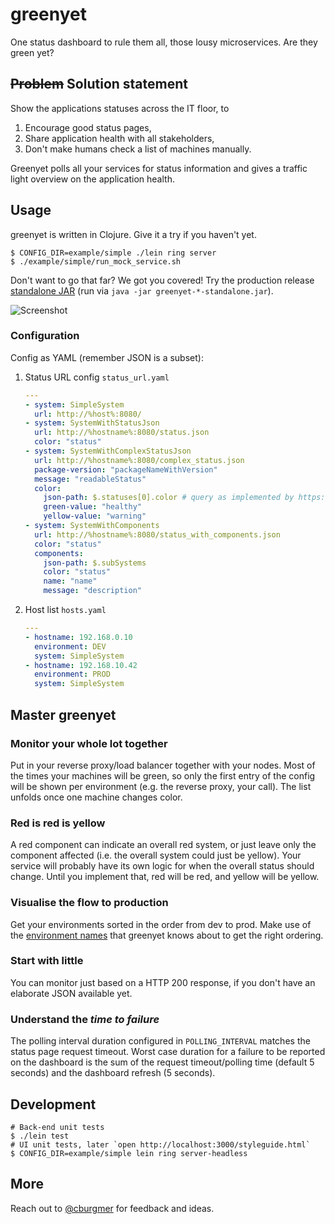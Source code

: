 # greenyet

One status dashboard to rule them all, those lousy microservices. Are they green yet?

## <s>Problem</s> Solution statement

Show the applications statuses across the IT floor, to

1. Encourage good status pages,
2. Share application health with all stakeholders,
3. Don't make humans check a list of machines manually.

Greenyet polls all your services for status information and gives a traffic light overview on the application health.

## Usage

greenyet is written in Clojure. Give it a try if you haven't yet.

    $ CONFIG_DIR=example/simple ./lein ring server
    $ ./example/simple/run_mock_service.sh

Don't want to go that far? We got you covered! Try the production release [standalone JAR](https://github.com/cburgmer/greenyet/releases) (run via `java -jar greenyet-*-standalone.jar`).

![Screenshot](https://github.com/cburgmer/greenyet/raw/master/example/screenshot.png)

### Configuration

Config as YAML (remember JSON is a subset):

1. Status URL config `status_url.yaml`

    ``` yaml
    ---
    - system: SimpleSystem
      url: http://%host%:8080/
    - system: SystemWithStatusJson
      url: http://%hostname%:8080/status.json
      color: "status"
    - system: SystemWithComplexStatusJson
      url: http://%hostname%:8080/complex_status.json
      package-version: "packageNameWithVersion"
      message: "readableStatus"
      color:
        json-path: $.statuses[0].color # query as implemented by https://github.com/gga/json-path
        green-value: "healthy"
        yellow-value: "warning"
    - system: SystemWithComponents
      url: http://%hostname%:8080/status_with_components.json
      color: "status"
      components:
        json-path: $.subSystems
        color: "status"
        name: "name"
        message: "description"
    ```

2. Host list `hosts.yaml`

    ``` yaml
    ---
    - hostname: 192.168.0.10
      environment: DEV
      system: SimpleSystem
    - hostname: 192.168.10.42
      environment: PROD
      system: SimpleSystem
    ```

## Master greenyet

### Monitor your whole lot together

Put in your reverse proxy/load balancer together with your nodes. Most of the times your machines will be green, so only the first entry of the config will be shown per environment (e.g. the reverse proxy, your call). The list unfolds once one machine changes color.

### Red is red is yellow

A red component can indicate an overall red system, or just leave only the component affected (i.e. the overall system could just be yellow). Your service will probably have its own logic for when the overall status should change. Until you implement that, red will be red, and yellow will be yellow.

### Visualise the flow to production

Get your environments sorted in the order from dev to prod. Make use of the [environment names](resources/environment_names.yaml) that greenyet knows about to get the right ordering.

### Start with little

You can monitor just based on a HTTP 200 response, if you don't have an elaborate JSON available yet.

### Understand the *time to failure*

The polling interval duration configured in `POLLING_INTERVAL` matches the status page request timeout. Worst case duration for a failure to be reported on the dashboard is the sum of the request timeout/polling time (default 5 seconds) and the dashboard refresh (5 seconds).

## Development

    # Back-end unit tests
    $ ./lein test
    # UI unit tests, later `open http://localhost:3000/styleguide.html`
    $ CONFIG_DIR=example/simple lein ring server-headless

## More

Reach out to [@cburgmer](https://twitter.com/cburgmer) for feedback and ideas.

